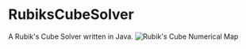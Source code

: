 # RubiksCubeSolver
A Rubik's Cube Solver written in Java.
![Rubik's Cube Numerical Map](/Documentation/Rubiks-Cube-Solver-Map.PNG)
